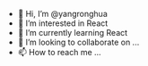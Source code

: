 - 👋 Hi, I’m @yangronghua
- 👀 I’m interested in React
- 🌱 I’m currently learning React
- 💞️ I’m looking to collaborate on ...
- 📫 How to reach me ...

<!---
yangronghua/yangronghua is a ✨ special ✨ repository because its `README.md` (this file) appears on your GitHub profile.
You can click the Preview link to take a look at your changes.
--->

